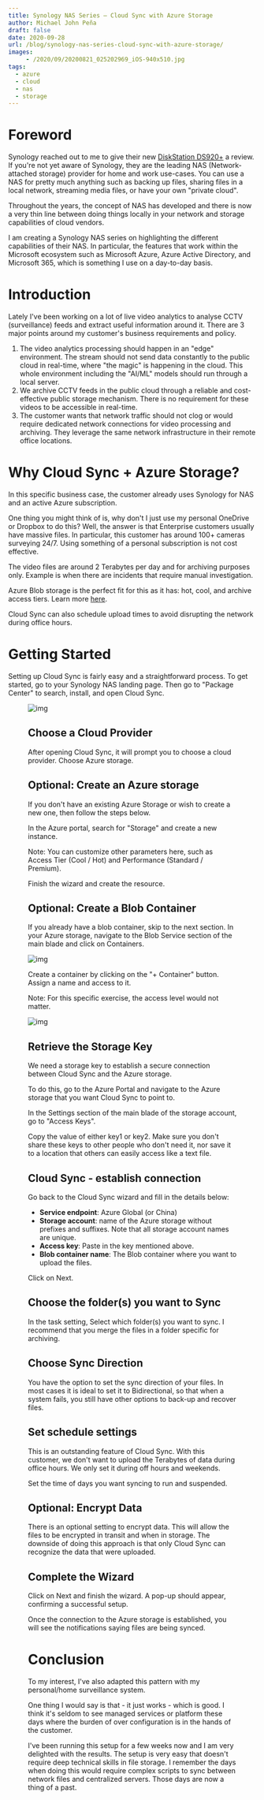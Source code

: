 ```yaml
---
title: Synology NAS Series – Cloud Sync with Azure Storage
author: Michael John Peña
draft: false
date: 2020-09-28
url: /blog/synology-nas-series-cloud-sync-with-azure-storage/
images: 
     - /2020/09/20200821_025202969_iOS-940x510.jpg
tags:
  - azure
  - cloud
  - nas
  - storage
---
```


# Foreword

Synology reached out to me to give their new <a href="https://www.synology.com/en-us/products/DS920+" target="_blank" rel="noreferrer noopener">DiskStation&nbsp;DS920+</a> a review. If you're not yet aware of Synology, they are the leading NAS (Network-attached storage) provider for home and work use-cases. You can use a NAS for pretty much anything such as backing up files, sharing files in a local network, streaming media files, or have your own "private cloud".

Throughout the years, the concept of NAS has developed and there is now a very thin line between doing things locally in your network and storage capabilities of cloud vendors.

I am creating a Synology NAS series on highlighting the different capabilities of their NAS. In particular, the features that work within the Microsoft ecosystem such as Microsoft Azure, Azure Active Directory, and Microsoft 365, which is something I use on a day-to-day basis.

# Introduction

Lately I've been working on a lot of live video analytics to analyse CCTV (surveillance) feeds and extract useful information around it. There are 3 major points around my customer's business requirements and policy.

1. The video analytics processing should happen in an "edge" environment. The stream should not send data constantly to the public cloud in real-time, where "the magic" is happening in the cloud. This whole environment including the "AI/ML" models should run through a local server.
2. We archive CCTV feeds in the public cloud through a reliable and cost-effective public storage mechanism. There is no requirement for these videos to be accessible in real-time.
3. The customer wants that network traffic should not clog or would require dedicated network connections for video processing and archiving. They leverage the same network infrastructure in their remote office locations.

# Why Cloud Sync + Azure Storage?

In this specific business case, the customer already uses Synology for NAS and an active Azure subscription.

One thing you might think of is, why don't I just use my personal OneDrive or Dropbox to do this? Well, the answer is that Enterprise customers usually have massive files. In particular, this customer has around 100+ cameras surveying 24/7. Using something of a personal subscription is not cost effective.

The video files are around 2 Terabytes per day and for archiving purposes only. Example is when there are incidents that require manual investigation.

Azure Blob storage is the perfect fit for this as it has: hot, cool, and archive access tiers. Learn more <a rel="noreferrer noopener" href="https://docs.microsoft.com/en-gb/azure/storage/blobs/storage-blob-storage-tiers?tabs=azure-portal" target="_blank">here</a>.

Cloud Sync can also schedule upload times to avoid disrupting the network during office hours.

# Getting Started

Setting up Cloud Sync is fairly easy and a straightforward process. To get started, go to your Synology NAS landing page. Then go to "Package Center" to search, install, and open Cloud Sync.<figure class="wp-block-image size-large">

![img](/2020/09/Package-Center-1024x558.png)

## Choose a Cloud Provider

After opening Cloud Sync, it will prompt you to choose a cloud provider. Choose Azure storage.

## Optional: Create an Azure storage

If you don't have an existing Azure Storage or wish to create a new one, then follow the steps below.

In the Azure portal, search for "Storage" and create a new instance.

Note: You can customize other parameters here, such as Access Tier (Cool / Hot) and Performance (Standard / Premium).

Finish the wizard and create the resource.

## Optional: Create a Blob Container

If you already have a blob container, skip to the next section. In your Azure storage, navigate to the Blob Service section of the main blade and click on Containers.

![img](/2020/09/image-1.png)

Create a container by clicking on the "+ Container" button. Assign a name and access to it.

Note: For this specific exercise, the access level would not matter.

![img](/2020/09/image-2-1024x492.png)

## Retrieve the Storage Key

We need a storage key to establish a secure connection between Cloud Sync and the Azure storage.

To do this, go to the Azure Portal and navigate to the Azure storage that you want Cloud Sync to point to.

In the Settings section of the main blade of the storage account, go to "Access Keys".

Copy the value of either key1 or key2. Make sure you don't share these keys to other people who don't need it, nor save it to a location that others can easily access like a text file.

## Cloud Sync - establish connection

Go back to the Cloud Sync wizard and fill in the details below:

- **Service endpoint**: Azure Global (or China)
- **Storage account**: name of the Azure storage without prefixes and suffixes. Note that all storage account names are unique.
- **Access key**: Paste in the key mentioned above.
- **Blob container name**: The Blob container where you want to upload the files.

Click on Next.

## Choose the folder(s) you want to Sync

In the task setting, Select which folder(s) you want to sync. I recommend that you merge the files in a folder specific for archiving.

## Choose Sync Direction

You have the option to set the sync direction of your files. In most cases it is ideal to set it to Bidirectional, so that when a system fails, you still have other options to back-up and recover files.

## Set schedule settings

This is an outstanding feature of Cloud Sync. With this customer, we don't want to upload the Terabytes of data during office hours. We only set it during off hours and weekends.

Set the time of days you want syncing to run and suspended.

## Optional: Encrypt Data

There is an optional setting to encrypt data. This will allow the files to be encrypted in transit and when in storage. The downside of doing this approach is that only Cloud Sync can recognize the data that were uploaded.

## Complete the Wizard

Click on Next and finish the wizard. A pop-up should appear, confirming a successful setup.

Once the connection to the Azure storage is established, you will see the notifications saying files are being synced.

# Conclusion

To my interest, I've also adapted this pattern with my personal/home surveillance system.

One thing I would say is that - it just works - which is good. I think it's seldom to see managed services or platform these days where the burden of over configuration is in the hands of the customer.

I've been running this setup for a few weeks now and I am very delighted with the results. The setup is very easy that doesn't require deep technical skills in file storage. I remember the days when doing this would require complex scripts to sync between network files and centralized servers. Those days are now a thing of a past.
